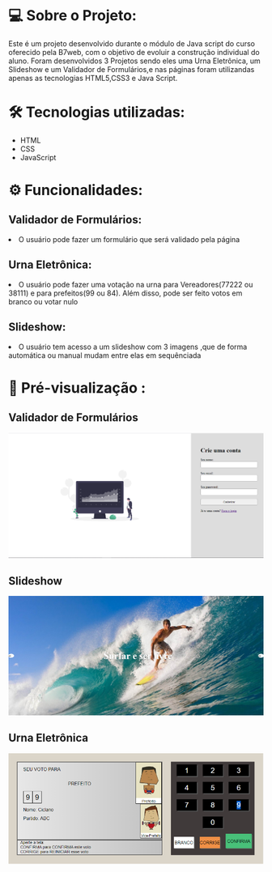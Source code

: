 # 💻  Sobre o Projeto:
Este é um projeto desenvolvido durante o módulo de Java script do curso oferecido pela B7web, com o objetivo de evoluir a construção individual do aluno. Foram desenvolvidos 3 Projetos sendo eles uma Urna Eletrônica, um Slideshow e um Validador de Formulários,e nas páginas foram utilizandas apenas as tecnologias HTML5,CSS3 e Java Script.
</br>
# 🛠 Tecnologias utilizadas:
<div>
    <ul>
        <li>HTML</li>
        <li>CSS</li>
        <li>JavaScript</li>
    </ul>
</div>

# ⚙️ Funcionalidades:
## Validador de Formulários:
  <li>O usuário pode fazer um formulário que será validado pela página</li>

## Urna Eletrônica:

<li>O usuário pode fazer uma votação na urna para Vereadores(77222 ou 38111) e para prefeitos(99 ou 84). Além disso, pode ser feito votos em branco ou votar nulo </li>

## Slideshow:
<li>O usuário tem acesso a um slideshow com 3 imagens ,que de forma automática ou manual mudam entre elas em sequênciada</li>

# 🎨 Pré-visualização :
## Validador de Formulários
<img src="midia.readme/form.png" alt="">

## Slideshow
<img src="midia.readme/Slideshow.png" alt="">

## Urna Eletrônica
<img src="midia.readme/Urna.png" alt="">


